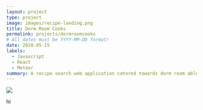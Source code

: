 ```yaml
---
layout: project
type: project
image: images/recipe-landing.png
title: Dorm Room Cooks
permalink: projects/dormroomcooks
# All dates must be YYYY-MM-DD format!
date: 2020-05-15
labels:
  - Javascript
  - React
  - Meteor
summary: A recipe search web application catered towards dorm room able meals.
---
```


<img class="ui medium right floated rounded image" src="../images/all-recipes.png">

hi
